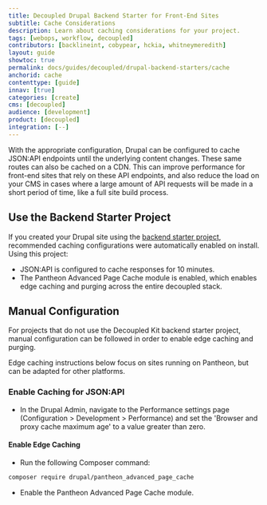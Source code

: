 ```yaml
---
title: Decoupled Drupal Backend Starter for Front-End Sites
subtitle: Cache Considerations
description: Learn about caching considerations for your project.
tags: [webops, workflow, decoupled]
contributors: [backlineint, cobypear, hckia, whitneymeredith]
layout: guide
showtoc: true
permalink: docs/guides/decoupled/drupal-backend-starters/cache
anchorid: cache
contenttype: [guide]
innav: [true]
categories: [create]
cms: [decoupled]
audience: [development]
product: [decoupled]
integration: [--]
---
```


With the appropriate configuration, Drupal can be configured to cache JSON:API endpoints until the underlying content changes. These same routes can also be cached on a CDN. This can improve performance for front-end sites that rely on these API endpoints, and also reduce the load on your CMS in cases where a large amount of API requests will be made in a short period of time, like a full site build process.

## Use the Backend Starter Project

If you created your Drupal site using the
[backend starter project](./creating-a-new-project), recommended caching
configurations were automatically enabled on install. Using this project:

- JSON:API is configured to cache responses for 10 minutes.
- The Pantheon Advanced Page Cache module is enabled, which enables edge caching
  and purging across the entire decoupled stack.

## Manual Configuration

For projects that do not use the Decoupled Kit backend starter project, manual configuration can be followed in order to enable edge caching and purging.

Edge caching instructions below focus on sites running on Pantheon, but can be adapted for other platforms.

### Enable Caching for JSON:API

- In the Drupal Admin, navigate to the Performance settings page
  (Configuration > Development > Performance) and set the 'Browser and proxy
  cache maximum age' to a value greater than zero.

#### Enable Edge Caching

- Run the following Composer command:

```bash
composer require drupal/pantheon_advanced_page_cache
```

- Enable the Pantheon Advanced Page Cache module.
